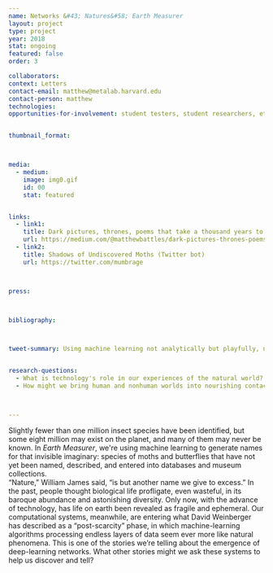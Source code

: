 ```yaml
---
name: Networks &#43; Natures&#58; Earth Measurer
layout: project
type: project
year: 2018
stat: ongoing
featured: false
order: 3

collaborators:
context: Letters
contact-email: matthew@metalab.harvard.edu
contact-person: matthew
technologies:
opportunities-for-involvement: student testers, student researchers, etc


thumbnail_format:



media:
  - medium:
    image: img0.gif
    id: 00
    stat: featured


links:
  - link1: 
    title: Dark pictures, thrones, poems that take a thousand years to die&#58; algorithms, butterflies, and enigmas of extinction (Medium post)
    url: https://medium.com/@matthewbattles/dark-pictures-thrones-poems-that-take-a-thousand-years-to-die-algorithms-butterflies-and-a85a7e56065b
  - link2: 
    title: Shadows of Undiscovered Moths (Twitter bot) 
    url: https://twitter.com/mumbrage



press:



bibliography:



tweet-summary: Using machine learning not analytically but playfully, not predictively but expressively, to explore the enormity of biodiversity loss in the Anthropocene.


research-questions:
  - What is technology's role in our experiences of the natural world?
  - How might we bring human and nonhuman worlds into nourishing contact through media, data, and direct encounter?



---
```


Slightly fewer than one million insect species have been identified, but some eight million may exist on the planet, and many of them may never be known. In <em>Earth Measurer</em>, we're using machine learning to generate names for that invisible imaginary: species of moths and butterflies that have not yet been named, described, and entered into databases and museum collections.  
“Nature,” William James said, “is but another name we give to excess.” In the past, people thought biological life profligate, even wasteful, in its baroque abundance and astonishing diversity. Only now, with the advance of technology, has life on earth been revealed as fragile and ephemeral. Our computational systems, meanwhile, are entering what David Weinberger has described as a “post-scarcity” phase, in which machine-learning algorithms processing endless layers of data seem ever more like natural phenomena.
This is one of the stories we’re telling about the emergence of deep-learning networks. What other stories might we ask these systems to help us discover and tell?



